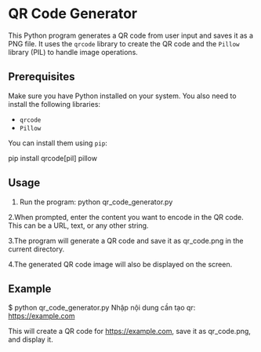 # QR Code Generator

This Python program generates a QR code from user input and saves it as a PNG file. It uses the `qrcode` library to create the QR code and the `Pillow` library (PIL) to handle image operations.

## Prerequisites

Make sure you have Python installed on your system. You also need to install the following libraries:

- `qrcode`
- `Pillow`

You can install them using `pip`:

pip install qrcode[pil] pillow


## Usage
1. Run the program:
  python qr_code_generator.py

2.When prompted, enter the content you want to encode in the QR code. This can be a URL, text, or any other string.

3.The program will generate a QR code and save it as qr_code.png in the current directory.

4.The generated QR code image will also be displayed on the screen.

## Example

$ python qr_code_generator.py
Nhập nội dung cần tạo qr: https://example.com

This will create a QR code for https://example.com, save it as qr_code.png, and display it.
